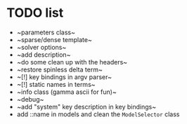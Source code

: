 # TODO list

* ~parameters class~
* ~sparse/dense template~
* ~solver options~
* ~add description~
* ~do some clean up with the headers~
* ~restore spinless delta term~
* ~[!] key bindings in argv parser~
* ~[!] static names in terms~
* ~info class (gamma ascii for fun)~
* ~debug~
* ~add "system" key description in key bindings~
* add ::name in models and clean the `ModelSelector` class
